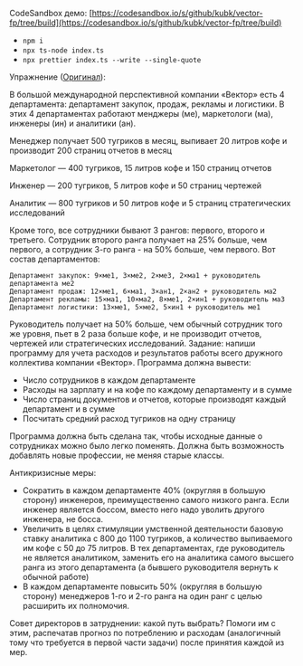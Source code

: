 CodeSandbox демо: [https://codesandbox.io/s/github/kubk/vector-fp/tree/build](https://codesandbox.io/s/github/kubk/vector-fp/tree/build)

- `npm i`
- `npx ts-node index.ts`
- `npx prettier index.ts --write --single-quote`

Упражнение ([Оригинал](https://phpbooktest2.ga/l1/pasta.html)):

В большой международной перспективной компании «Вектор» есть 4 департамента: департамент закупок, продаж, рекламы и логистики. В этих 4 департаментах работают менджеры (ме), маркетологи (ма), инженеры (ин) и аналитики (ан).

Менеджер получает 500 тугриков в месяц, выпивает 20 литров кофе и производит 200 страниц отчетов в месяц

Маркетолог — 400 тугриков, 15 литров кофе и 150 страниц отчетов

Инженер — 200 тугриков, 5 литров кофе и 50 страниц чертежей

Аналитик — 800 тугриков и 50 литров кофе и 5 страниц стратегических исследований

Кроме того, все сотрудники бывают 3 рангов: первого, второго и третьего. Сотрудник второго ранга получает на 25% больше, чем первого, а сотрудник 3-го ранга - на 50% больше, чем первого.
Вот состав департаментов:
```
Департамент закупок: 9×ме1, 3×ме2, 2×ме3, 2×ма1 + руководитель департамента ме2
Департамент продаж: 12×ме1, 6×ма1, 3×ан1, 2×ан2 + руководитель ма2
Департамент рекламы: 15×ма1, 10×ма2, 8×ме1, 2×ин1 + руководитель ма3
Департамент логистики: 13×ме1, 5×ме2, 5×ин1 + руководитель ме1
```
Руководитель получает на 50% больше, чем обычный сотрудник того же уровня, пьет в 2 раза больше кофе, и не производит отчетов, чертежей или стратегических исследований. Задание: напиши программу для учета расходов и результатов работы всего дружного коллектива компании «Вектор». Программа должна вывести:
- Число сотрудников в каждом департаменте
- Расходы на зарплату и на кофе по каждому департаменту и в сумме
- Число страниц документов и отчетов, которые производят каждый департамент и в сумме
- Посчитать средний расход тугриков на одну страницу

Программа должна быть сделана так, чтобы исходные данные о сотрудниках можно было легко поменять. Должна быть возможность добавлять новые профессии, не меняя старые классы.

Антикризисные меры:
- Сократить в каждом департаменте 40% (округляя в большую сторону) инженеров, преимущественно самого низкого ранга. Если инженер является боссом, вместо него надо уволить другого инженера, не босса.
- Увеличить в целях стимуляции умственной деятельности базовую ставку аналитика с 800 до 1100 тугриков, а количество выпиваемого им кофе с 50 до 75 литров. В тех департаментах, где руководитель не является аналитиком, заменить его на аналитика самого высшего ранга из этого департамента (а бывшего руководителя вернуть к обычной работе)
- В каждом департаменте повысить 50% (округляя в большую сторону) менеджеров 1-го и 2-го ранга на один ранг с целью расширить их полномочия.

Совет директоров в затруднении: какой путь выбрать? Помоги им с этим, распечатав прогноз по потреблению и расходам (аналогичный тому что требуется в первой части задачи) после принятия каждой из мер.
